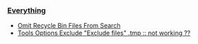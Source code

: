 ### [Everything](https://www.voidtools.com/)

- [Omit Recycle Bin Files From Search](https://www.voidtools.com/forum/viewtopic.php?t=6454)
- [Tools Options Exclude "Exclude files" .tmp :: not working ??](https://www.voidtools.com/forum/viewtopic.php?t=11617)